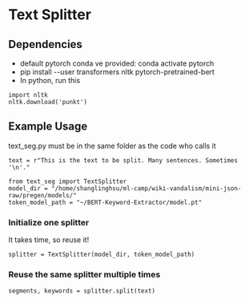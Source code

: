# Text Splitter
## Dependencies
* default pytorch conda ve provided: conda activate pytorch
* pip install --user transformers nltk pytorch-pretrained-bert
* In python, run this
```
import nltk
nltk.download('punkt')
```


##            Example Usage             

text_seg.py must be in the same folder as the code who calls it
```
text = r"This is the text to be split. Many sentences. Sometimes '\n'."

from text_seg import TextSplitter
model_dir = "/home/shanglinghsu/ml-camp/wiki-vandalism/mini-json-raw/pregen/models/"
token_model_path = "~/BERT-Keyword-Extractor/model.pt"

```

### Initialize one splitter
It takes time, so reuse it!
```
splitter = TextSplitter(model_dir, token_model_path) 
```


### Reuse the same splitter multiple times
```
segments, keywords = splitter.split(text)
```
